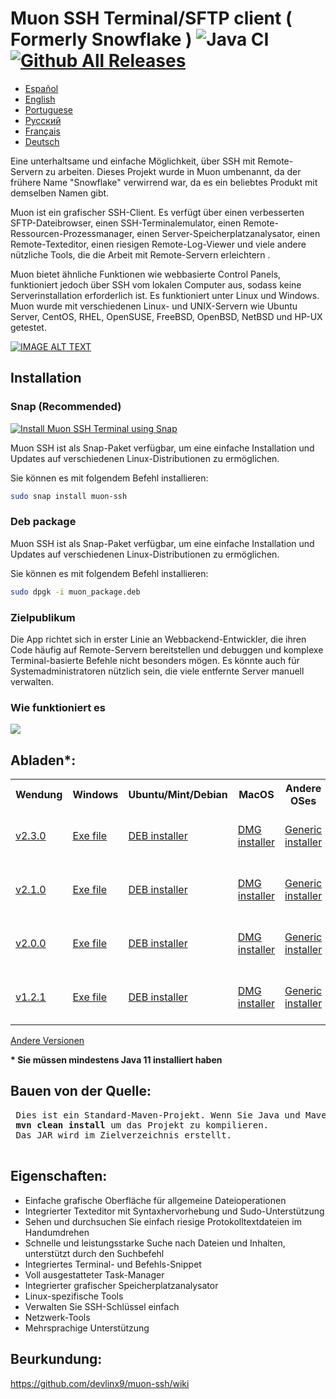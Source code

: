 # Muon SSH Terminal/SFTP client ( Formerly Snowflake ) ![Java CI](https://github.com/subhra74/snowflake/workflows/Java%20CI/badge.svg?branch=master) [![Github All Releases](https://img.shields.io/github/downloads/subhra74/snowflake/total.svg)]()

- <a href="https://github.com/devlinx9/muon-ssh/blob/master/README_es.md">Español</a>
- <a href="https://github.com/devlinx9/muon-ssh/blob/master/README.md">English</a>
- <a href="https://github.com/devlinx9/muon-ssh/blob/master/README_pt.md">Portuguese</a>
- <a href="https://github.com/devlinx9/muon-ssh/blob/master/README_ru.md">Pусский</a>
- <a href="https://github.com/devlinx9/muon-ssh/blob/master/README_fr.md">Français</a>
- <a href="https://github.com/devlinx9/muon-ssh/blob/master/README_de.md">Deutsch</a>

Eine unterhaltsame und einfache Möglichkeit, über SSH mit Remote-Servern zu arbeiten. 
Dieses Projekt wurde in Muon umbenannt, da der frühere Name "Snowflake" verwirrend war, da es ein beliebtes Produkt mit demselben Namen gibt. 

Muon ist ein grafischer SSH-Client. Es verfügt über einen verbesserten SFTP-Dateibrowser, einen SSH-Terminalemulator, einen Remote-Ressourcen-Prozessmanager, einen Server-Speicherplatzanalysator, einen Remote-Texteditor, einen riesigen Remote-Log-Viewer und viele andere nützliche Tools, die die Arbeit mit Remote-Servern erleichtern . 

Muon bietet ähnliche Funktionen wie webbasierte Control Panels, funktioniert jedoch über SSH vom lokalen Computer aus, sodass keine Serverinstallation erforderlich ist. Es funktioniert unter Linux und Windows. Muon wurde mit verschiedenen Linux- und UNIX-Servern wie Ubuntu Server, CentOS, RHEL, OpenSUSE, FreeBSD, OpenBSD, NetBSD und HP-UX getestet.

[![IMAGE ALT TEXT](https://raw.githubusercontent.com/subhra74/snowflake-screenshots/master/Capture32.PNG)](https://youtu.be/G2qHZ2NodeM "View on YouTube")

## Installation

### Snap (Recommended)

[![Install Muon SSH Terminal using Snap](https://snapcraft.io/muon-ssh/badge.svg)](https://snapcraft.io/muon-ssh)

Muon SSH ist als Snap-Paket verfügbar, um eine einfache Installation und Updates auf verschiedenen Linux-Distributionen zu ermöglichen.

Sie können es mit folgendem Befehl installieren:
```sh
sudo snap install muon-ssh
```

### Deb package
Muon SSH ist als Snap-Paket verfügbar, um eine einfache Installation und Updates auf verschiedenen Linux-Distributionen zu ermöglichen.

Sie können es mit folgendem Befehl installieren:
```sh
sudo dpgk -i muon_package.deb
```

<h3>Zielpublikum</h3>
<p>Die App richtet sich in erster Linie an Webbackend-Entwickler, die ihren Code häufig auf Remote-Servern bereitstellen und debuggen und komplexe Terminal-basierte Befehle nicht besonders mögen. Es könnte auch für Systemadministratoren nützlich sein, die viele entfernte Server manuell verwalten.
</p>

<h3>Wie funktioniert es</h3>
<div>
  <img src="https://github.com/subhra74/snowflake-screenshots/raw/master/arch-overview2.png">
</div>

<h2>Abladen*:</h2>

<table>
  <tr>
    <th>Wendung</th>
    <th>Windows</th>
    <th>Ubuntu/Mint/Debian</th>
    <th>MacOS</th>
    <th>Andere OSes</th>
    <th>Portabel</th>
  </tr>
<tr>
    <td>
      <a href="https://github.com/devlinx9/muon-ssh/releases/download/v2.3.0/muonssh_2.3.0.deb">v2.3.0</a>
    </td>
    <td>
      <a href="https://github.com/devlinx9/muon-ssh/releases/download/v2.3.0/muonssh_2.3.0.exe">Exe file</a>
    </td>
    <td>
      <a href="https://github.com/devlinx9/muon-ssh/releases/download/v2.3.0/muonssh_2.3.0.deb">DEB installer</a>
    </td>
    <td>
      <a href="https://github.com/devlinx9/muon-ssh/releases/download/v2.3.0/muonssh_2.3.0.dmg">DMG installer</a>
    </td>
    <td>
      <a href="https://github.com/devlinx9/muon-ssh/releases/download/v2.3.0/muonssh_2.3.0.jar">Generic installer</a>
    </td>
    <td>
      <a href="https://github.com/devlinx9/muon-ssh/releases/download/v2.3.0/muonssh_2.3.0.jar">Portable JAR (Java 11)</a>
    </td>
  </tr>
  <tr>
    <td>
      <a href="https://github.com/devlinx9/muon-ssh/releases/download/v2.1.0/muonssh_2.1.0.deb">v2.1.0</a>
    </td>
    <td>
      <a href="https://github.com/devlinx9/muon-ssh/releases/download/v2.1.0/muonssh_2.1.0.exe">Exe file</a>
    </td>
    <td>
      <a href="https://github.com/devlinx9/muon-ssh/releases/download/v2.1.0/muonssh_2.1.0.deb">DEB installer</a>
    </td>
    <td>
      <a href="https://github.com/devlinx9/muon-ssh/releases/download/v2.1.0/muonssh_2.1.0.dmg">DMG installer</a>
    </td>
    <td>
      <a href="https://github.com/devlinx9/muon-ssh/releases/download/v2.1.0/muonssh_2.1.0.jar">Generic installer</a>
    </td>
    <td>
      <a href="https://github.com/devlinx9/muon-ssh/releases/download/v2.1.0/muonssh_2.1.0.jar">Portable JAR (Java 11)</a>
    </td>
  </tr>
  <tr>
    <td>
      <a href="https://github.com/devlinx9/muon-ssh/releases/download/v2.0.0/muonssh_2.0.0.deb">v2.0.0</a>
    </td>
    <td>
      <a href="https://github.com/devlinx9/muon-ssh/releases/download/v2.0.0/muonssh_2.0.0.exe">Exe file</a>
    </td>
    <td>
      <a href="https://github.com/devlinx9/muon-ssh/releases/download/v2.0.0/muonssh_2.0.0.deb">DEB installer</a>
    </td>
    <td>
      <a href="https://github.com/devlinx9/muon-ssh/releases/download/v2.0.0/muonssh_2.0.0.dmg">DMG installer</a>
    </td>
    <td>
      <a href="https://github.com/devlinx9/muon-ssh/releases/download/v2.0.0/muonssh_2.0.0.jar">Generic installer</a>
    </td>
    <td>
      <a href="https://github.com/devlinx9/muon-ssh/releases/download/v2.0.0/muonssh_2.0.0.jar">Portable JAR (Java 11)</a>
    </td>
  </tr>
  <tr>
    <td>
      <a href="https://github.com/devlinx9/muon-ssh/releases/download/v1.2.1/muon_1.2.1.deb">v1.2.1</a>
    </td>
    <td>
      <a href="https://github.com/devlinx9/muon-ssh/releases/download/v1.2.1/muon_1.2.1.exe">Exe file</a>
    </td>
    <td>
      <a href="https://github.com/devlinx9/muon-ssh/releases/download/v1.2.1/muon_1.2.1.deb">DEB installer</a>
    </td>
    <td>
      <a href="https://github.com/devlinx9/muon-ssh/releases/download/v1.2.1/muon_1.2.1.dmg">DMG installer</a>
    </td>
    <td>
      <a href="https://github.com/devlinx9/muon-ssh/releases/download/v1.2.1/muon_1.2.1.jar">Generic installer</a>
    </td>   
    <td>
      <a href="https://github.com/devlinx9/muon-ssh/releases/download/v1.2.1/muon_1.2.1.jar">Portable JAR (Java 11)</a>
    </td>
  </tr>
</table>


<p>
<a href="https://github.com/devlinx9/muon-ssh/releases">Andere Versionen</a>
</p>

<p>
<b>* Sie müssen mindestens Java 11 installiert haben</b>
</p>


<h2>Bauen von der Quelle:</h2>
<pre> Dies ist ein Standard-Maven-Projekt. Wenn Sie Java und Maven konfiguriert haben, verwenden Sie: 
 <b>mvn clean install</b> um das Projekt zu kompilieren.
 Das JAR wird im Zielverzeichnis erstellt.
 </pre>

<h2>Eigenschaften:</h2>

<ul>
  <li>Einfache grafische Oberfläche für allgemeine Dateioperationen</li>
  <li>Integrierter Texteditor mit Syntaxhervorhebung und Sudo-Unterstützung</li>
  <li>Sehen und durchsuchen Sie einfach riesige Protokolltextdateien im Handumdrehen</li>
  <li>Schnelle und leistungsstarke Suche nach Dateien und Inhalten, unterstützt durch den Suchbefehl</li>
  <li>Integriertes Terminal- und Befehls-Snippet</li>
  <li>Voll ausgestatteter Task-Manager</li>
  <li>Integrierter grafischer Speicherplatzanalysator</li>
  <li>Linux-spezifische Tools</li>
  <li>Verwalten Sie SSH-Schlüssel einfach</li>
  <li>Netzwerk-Tools</li>
  <li>Mehrsprachige Unterstützung</li>
</ul>



<h2>Beurkundung:</h2>

<p>
  <a href="https://github.com/devlinx9/muon-ssh/wiki">
    https://github.com/devlinx9/muon-ssh/wiki
  </a>
</p>
